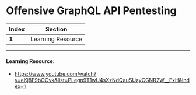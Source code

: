 # Offensive GraphQL API Pentesting

Index | Section
--- | ---
**1** | Learning Resource

___


#### Learning Resource: 

* https://www.youtube.com/watch?v=eKj8F9bOOvk&list=PLegn9T1wU4sXzNdQauSUzyCGNR2W__FxH&index=1
